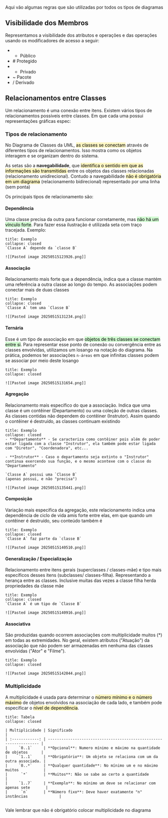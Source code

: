 Aqui vão algumas regras que são utilizadas por todos os tipos de diagramas

## Visibilidade dos Membros
Representamos a visibilidade dos atributos e operações e das operações usando os modificadores de acesso a seguir:
- + Público
- \# Protegido
- - Privado
- ~ Pacote
- / Derivado

## Relacionamentos entre Classes
Um relacionamento é uma conexão entre itens. Existem vários tipos de relacionamentos possíveis entre classes. Em que cada uma possui representações gráficas espec:

### Tipos de relacionamento
No Diagrama de Classes da UML, <mark style="background: #FFF3A3A6;">as classes se conectam</mark> através de diferentes tipos de relacionamentos. Isso mostra como os objetos interagem e se organizam dentro do sistema. 

As setas são a **navegabilidade**, que <mark style="background: #FFF3A3A6;">identifica o sentido em que as informações são transmitidas </mark>entre os objetos das classes relacionadas (relacionamento unidirecional). Contudo a navegabilidade <mark style="background: #FFF3A3A6;">não é obrigatória em um diagrama</mark> (relacionamento bidirecional) representado por uma linha (sem ponta)

Os principais tipos de relacionamento são:
#### Dependência
Uma classe precisa da outra para funcionar corretamente, mas <mark style="background: #BBFABBA6;">não há um vínculo forte</mark>.
Para fazer essa ilustração é utilizada seta com traço tracejada. Exemplo:
```ad-example
title: Exemplo
collapse: closed
`Classe A` depende da `classe B`

![[Pasted image 20250515123926.png]]

```

#### Associação
Relacionamento mais forte que a dependência, indica que a classe mantém uma referência a outra classe ao longo do tempo. As associações podem conectar mais de duas classes
```ad-example
title: Exemplo
collapse: closed
`Classe A` tem uma `Classe B`

![[Pasted image 20250515131234.png]]

```

#### Ternária
Esse é um tipo de associação em que <mark style="background: #BBFABBA6;">objetos de três classes se conectam entre si</mark>. Para representar esse ponto de conexão ou convergência entre as classes envolvidas, utilizamos um losango na notação do diagrama. Na prática, podemos ter associações `n-áreas` em que infinitas classes podem se associar por meio deste losango
```ad-example
title: Exemplo
collapse: closed

![[Pasted image 20250515131654.png]]

```

#### Agregação
Relacionamento mais específico do que a associação. Indica que uma classe é um contêiner (Departamento) ou uma coleção de outras classes. As classes  contidas não dependem do contêiner (Instrutor). Assim quando o contêiner é destruído, as classes continuam existindo
```ad-example
title: Exemplo
collapse: closed
- **Departamento** - Se caracteriza como contêiner pois além de poder estar ligada com a classe "Instrutor", ela também pode estar ligada com "Diretor", "Coordenadora", etc...

- **Instrutor** - Caso o departamento seja extinto o "Instrutor" continua exercendo sua função, e o mesmo acontexe com o classe do "Departamento"

`Classe A` possui uma `Classe B`
(apenas possui, e não "precisa")

![[Pasted image 20250515135441.png]]

```

#### Composição
Variação mais específica da agregação, este relacionamento indica uma dependência de ciclo de vida amis forte entre elas, em que quando um contêiner é destruído, seu conteúdo também é
```ad-example
title: Exemplo
collapse: closed
`Classe A` faz parte da `classe B`

![[Pasted image 20250515140510.png]]

```

#### Generalização / Especialização
Relacionamento entre itens gerais (superclasses / classes-mãe) e tipo mais específicos desses itens (subclasses/ classes-filha). Representando a herança entre as classes. Inclusive muitas das vezes a classe filha herda propriedades da classe mãe
```ad-example
title: Exemplo
collapse: closed
`Classe A` é um tipo de `Classe B`

![[Pasted image 20250515140916.png]]

```

#### Associativa
São produzidas quando ocorrem associações com multiplicidade muitos (\*) em todas as extremidades. No geral, existem atributos ("Atuação") da associação que não podem ser armazenadas em nenhuma das classes envolvidas ("Ator" e "Filme").
```ad-example
title: Exemplo
collapse: closed

![[Pasted image 20250515142044.png]]

```

### Multiplicidade
A multiplicidade é usada para determinar o <mark style="background: #FFF3A3A6;">número mínimo e o número máximo</mark> de objetos envolvidos na associação de cada lado, e também pode especificar o <mark style="background: #FFF3A3A6;">nível de dependência</mark>.
```ad-summary
title: Tabela
collapse: closed

| Multiplicidade | Significado                                                        |
| :------------: | ------------------------------------------------------------------ |
|     `0..1`     | **Opcional**: Numero mínimo e máximo na quantidade de objetos      |
|     `1..1`     | **Obrigatório**: Um objeto se relaciona com um da outra associada. |
|     `0..*`     | **Qualquer quantidade**: No mínimo um e no máximo muitos           |
|      `*`       | **Muitos**: Não se sabe ao certo a quantidade                      |
|     `1..7`     | **Exemplo**: No mínimo um deve se relacionar com apenas sete       |
|      `n`       | **Número fixo**: Deve haver exatamente "n" instâncias              |


```

Vale lembrar que não é obrigatório colocar multiplicidade no diagrama